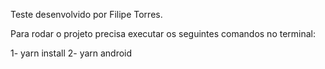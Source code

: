 Teste desenvolvido por Filipe Torres.

Para rodar o projeto precisa executar os seguintes comandos no terminal:

1- yarn install
2- yarn android

